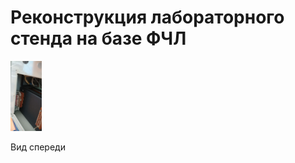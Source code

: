 # Реконструкция лабораторного стенда на базе ФЧЛ

[](https://github.com/user/repo/blob/branch/other_file.md)

[<img src="https://raw.githubusercontent.com/Right99fg/Right99fg.github.io/main/photo_2023-06-15_17-16-34.jpg" width="10%" height="10%" title="Вид спереди">](https://raw.githubusercontent.com/Right99fg/Right99fg.github.io/main/photo_2023-06-15_17-16-34.jpg)

Вид спереди
